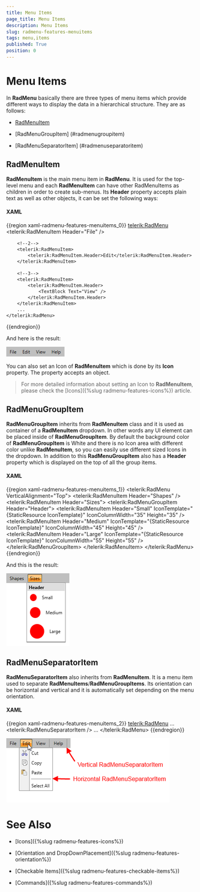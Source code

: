 ```yaml
---
title: Menu Items
page_title: Menu Items
description: Menu Items
slug: radmenu-features-menuitems
tags: menu,items
published: True
position: 0
---
```


# Menu Items

In __RadMenu__ basically there are three types of menu items which provide different ways to display the data in a hierarchical structure. They are as follows:  

* [RadMenuItem](#radmenuitem)

* [RadMenuGroupItem] (#radmenugroupitem)

* [RadMenuSeparatorItem] (#radmenuseparatoritem)

## RadMenuItem

__RadMenuItem__ is the main menu item in __RadMenu__. It is used for the top-level menu and each __RadMenuItem__ can have other RadMenuItems as children in order to create sub-menus. Its __Header__ property accepts plain text as well as other objects, it can be set the following ways:       

#### __XAML__

{{region xaml-radmenu-features-menuitems_0}}
	<telerik:RadMenu>
	    <!--1-->
	    <telerik:RadMenuItem Header="File" />
	
	    <!--2-->
	    <telerik:RadMenuItem>
	        <telerik:RadMenuItem.Header>Edit</telerik:RadMenuItem.Header>
	    </telerik:RadMenuItem>
	
	    <!--3-->
	    <telerik:RadMenuItem>
	        <telerik:RadMenuItem.Header>
	            <TextBlock Text="View" />
	        </telerik:RadMenuItem.Header>
	    </telerik:RadMenuItem>
	    ...
	</telerik:RadMenu>
{{endregion}}

And here is the result:

![Rad Menu Features Menu Items 01](images/RadMenu_Features_MenuItems_01.png)

You can also set an Icon of __RadMenuItem__ which is done by its __Icon__ property. The property accepts an object.       

>For more detailed information about setting an Icon to __RadMenuItem__, please check the [Icons]({%slug radmenu-features-icons%}) article.

## RadMenuGroupItem

__RadMenuGroupItem__ inherits from __RadMenuItem__ class and it is used as container of a __RadMenuItem__ dropdown. In other words any UI element can be placed inside of __RadMenuGroupItem__. By default the background color of __RadMenuGroupItem__ is White and there is no Icon area with different color unlike __RadMenuItem__, so you can easily use different sized Icons in the dropdown. In addition to this __RadMenuGroupItem__ also has a __Header__ property which is displayed on the top of all the group items.

#### __XAML__

{{region xaml-radmenu-features-menuitems_1}}
	<telerik:RadMenu VerticalAlignment="Top">
	    <telerik:RadMenuItem Header="Shapes" />
	    <telerik:RadMenuItem Header="Sizes">
	        <telerik:RadMenuGroupItem Header="Header">
	            <telerik:RadMenuItem Header="Small" IconTemplate="{StaticResource IconTemplate}" IconColumnWidth="35" Height="35" />
	            <telerik:RadMenuItem Header="Medium" IconTemplate="{StaticResource IconTemplate}" IconColumnWidth="45" Height="45" />
	            <telerik:RadMenuItem Header="Large" IconTemplate="{StaticResource IconTemplate}" IconColumnWidth="55" Height="55" />
	        </telerik:RadMenuGroupItem>
	    </telerik:RadMenuItem>
	</telerik:RadMenu>
{{endregion}}

And this is the result:

![Rad Menu Features Menu Items 02](images/RadMenu_Features_MenuItems_02.png)

## RadMenuSeparatorItem

__RadMenuSeparatorItem__ also inherits from __RadMenuItem__. It is a menu item used to separate __RadMenuItems__/__RadMenuGroupItems__. Its orientation can be horizontal and vertical and it is automatically set depending on the menu orientation.

#### __XAML__

{{region xaml-radmenu-features-menuitems_2}}
	<telerik:RadMenu>
	    ...
	    <telerik:RadMenuSeparatorItem />
	    ...
	</telerik:RadMenu>
{{endregion}}

![Rad Menu Features Menu Items 03](images/RadMenu_Features_MenuItems_03.png)

# See Also

 * [Icons]({%slug radmenu-features-icons%})

 * [Orientation and DropDownPlacement]({%slug radmenu-features-orientation%})

 * [Checkable Items]({%slug radmenu-features-checkable-items%})

 * [Commands]({%slug radmenu-features-commands%})